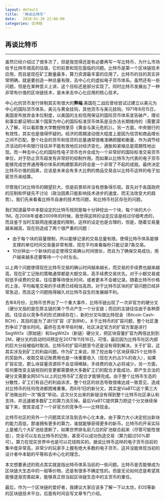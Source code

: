 ```yaml
---
layout: default
title:  "再谈比特币"
date:   2018-01-26 22:06:00
categories: 区块链
---
```

## 再谈比特币
***

虽然已经介绍过了很多次了，但是我觉得还是有必要再写一写比特币，为什么市场给予比特币很高的估值，它的前景和现在面临的问题。比特币是第一个区块链技术应用，而且是现在矿工数量最多，算力资源最丰富的应用了。比特币的目的其实非常明确，就是要创造一种总量有限，去中心化的虚拟电子货币体系。虽然还有一些问题，但是在某种意义上讲，这个目标还是部分实现了。同时比特币发展出了一种非常有价值的区块链技术，是未来去中心化应用的核心技术。

中心化的货币发行体制其实有很大的**弊端**.美国在二战后曾经尝试过建立以美元为中心的国际货币体系，美元与黄金挂钩，其他货币与美元挂钩。1971年8月15日，美国宣布放弃金本位制度，以美国的主权信用保证的国际货币体系宣告破产，理论和事实都证明以某个国家为中心的国际标准货币体系是没办法长期维持的（需要深入了解，可以看耶鲁大学教授特里芬《黄金与美元危机》）。另一方面，中央银行的有效性，其实也是值得怀疑的。经济的周期波动很大程度上是因为信贷和商品增长之间不匹配，整个社会的货币和信贷的总量通常很难准确把握和衡量，作为调节经济活动的中央银行往往并不能有效地应对经济变化，通胀和紧缩总是周期性地出现。而一种去中心化的国际性电子货币也许会成为一个非常好的国际标准交易货币单位，对于防止货币超发有非常好的抑制作用。而如果以比特币为代表的电子货币能够完成世界通用等价体系的构建那真的将会是一个非常了不起的成就。最终决定比特币价值的因素，应该是未来会有多大比例的商品交易会以比特币这样的电子加密货币来结算。　

尽管我们对比特币的期望巨大，但是前景却并没有想象得乐观。首先对于各国政府的压制和怀疑先不讨论（政治因素只能影响技术进步的速度，而无法改变大的趋势）。我们先来看看比特币自身的技术性问题，和比特币社区存在的问题。

我们知道最早中本聪设定的比特币规则是每十分钟挖出一个块，每个块的大小1M。在2008年或者2009年的时候，我觉得这样的设定应该是经过仔细考虑的，而且鉴于当时互联网连接速度的限制，这样的设定也是合理的，但是，随着交易量越来越高，现在则造成了两个很严重的问题：

- 由于每个块的容量限制，所以能够记录的交易总量有限。使得比特币体系能够支撑的单位时间交易量非常有限，现在平均来看每秒只能记录7条交易。
- 10分钟出一个新块的设定使得交易确认时间很长，而且为了确保交易成功，用户越来越多还要等待一个小时左右。

以上两个问题使得现在比特币交易的确认时间越来越长，而交易的手续费也越来越高，现在矿工记账的策略通常都是大额交易，高手续费交易优先。对于小额交易或较低手续费的交易，往往要等待很长时间，或者更本不会被记录。随着比特币价格的上涨，平均每笔交易的手续费已经相当高昂。对于比特币区块的扩容问题已经非常急迫，而且这个问题拖得越久对比特币自生的发展越不利。

去年8月份，比特币世界出了一个重大事件，比特币链出现了一次非官方的硬分叉（硬分叉指的是在原主链的某个节点产生一个分支链；而旧的主链往往由于各种原因，往往会以竞争币的形式继续存在），新的分叉叫做比特现金（Bitcoin Cash-BCH），其目的是为了进行扩容（扩到8M）。关于比特币的扩容问题，整个社区激烈争论了很长时间。最终在去年早些时候，社区决定官方的扩容方案是进行SegWit1x（原始链）和SegWit2x（新链）硬分叉，把区块容量扩容为两倍达到到2M，硬分叉的启动时间预定在2017年11月16日。可惜，最后因为比特币社区内部的巨大分歧被临时取消。比特币的扩容问题至今还是没有得到解决。关于扩容，这其实涉及到矿工的利益问题。作为矿工来说，除了挖出每个区块获得25个比特币的奖励外，收取交易记账费用也是一块重要收入（现在大约占3%的收入），如果扩容实现，那么块容量资源将不会显得稀缺，手续费的收入必将减少。另一方面，任何要改变主链规则的变更都需要绝大多数矿工们的配合才能成功，即产生合法的硬分叉需要全网50%以上的比特币矿工配合才能够完成。由于整个比特币生态的分散性，矿工们有自己的利益诉求，整个社区的状态导致很难达成一致意见，造成对比特币的任何改进都困难重重。而8月1日的新分叉，其实是ViaBTC这个第三大矿池做出的一次“叛变”举动。这次分叉出来的新链没有得到整个比特币社区承认和支持，并迅速被多数矿工的算力消灭掉。最后ViaBTC提供算力把这个分叉继续保留下来，使其变成了一个非官方的竞争币——比特现金。

比特币社区的另外一个问题其实涉及到去中心化本身。由于算力大小决定挖出新块的能力高低，那谁拥有更多的算力，谁就能够获得更多的新币。比特币的开采实际上是被几个大矿池给垄断了，如果世界排名前几位的矿池联合起来（尽管可能性很低），完全可以左右比特币的记账，甚至可以成功伪造交易（算力超过50%即可）。算力在现实世界中也是可以花钱购买的。据说比特币这样的电子货币目前的集中度非常高，非常少的玩家手上握有绝大多数的电子货币，这并没能体现当初的设计者中本聪的平等和去中心化的理念。

本文想要表述的观点其实就是指出特币体系当前的一些问题。比特币是否能够成为区块链大生态中的一般等价物，还是有很多不确定性的。但是无论如何还是希望其能够逐渐完善起来，能够真正担当起区块链生态中的主货币的重任。

最后，作为一个区块链的爱好者，我建议大家应该多了解一下以太坊，EOS等新的区块链技术平台。后面有时间会写文章专门介绍。
